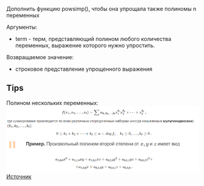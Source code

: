 Дополнить функцию powsimp(), чтобы она упрощала также полиномы n переменных

Аргументы:
* term - терм, представляющий полином любого количества переменных, выражение которого нужно упростить.

Возвращаемое значение:
* строковое представление упрощенного выражения
## Tips
Полином нескольких переменных:
![](/images/poly.png)
[Источник](https://vmath.ru/vf5/polynomialm)
